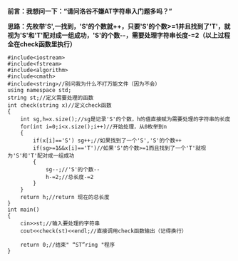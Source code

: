 **前言：我想问一下：“请问洛谷不嫌AT字符串入门题多吗？”**

**思路：先枚举'S',一找到，'S'的个数就++，只要'S'的个数>=1并且找到了'T'，就视为'S'和'T'配对成一组成功，'S'的个数--，需要处理字符串长度-=2（以上过程全在check函数里执行）**

```
#include<iostream>
#include<fstream>
#include<algorithm>
#include<cmath>
#include<string>//别问我为什么不打万能文件（因为不会）
using namespace std;
string st;//定义需要处理的函数
int check(string x)//定义check函数
{
	int sg,h=x.size();//sg是记录'S'的个数，h的值直接赋为需要处理的字符串的长度
	for(int i=0;i<x.size();i++)//开始处理，从0枚举到n
	{
		if(x[i]=='S') sg++;//如果找到了一个'S','S'的个数++
		if(sg>=1&&x[i]=='T')//如果'S'的个数>=1而且找到了一个'T'就视为'S'和'T'配对成一组成功
		{
			sg--;//'S'的个数--
			h-=2;//总长度-=2
		}
	}
	return h;//return 现在的总长度
}
int main()
{
    cin>>st;//输入要处理的字符串
    cout<<check(st)<<endl;//直接调用check函数输出（记得换行）

    return 0;//结束" “ST”ring "程序
}
```
